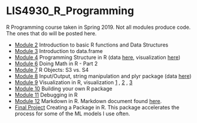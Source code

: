 # LIS4930_R_Programming
R Programming course taken in Spring 2019.
Not all modules produce code. The ones that do will be posted here. 

* [Module 2](mod2.R) Introduction to basic R functions and Data Structures
* [Module 3](mod3.R) Introduction to data.frame
* [Module 4](mod4.R) Programming Structure in R (data [here](hospital_patient_data.csv), visualization [here](/images/hospital_boxplot_decision.jpeg))
* [Module 6](mod6.R) Doing Math in R - Part 2
* [Module 7](mod7.R) R Objects: S3 vs. S4
* [Module 8](mod8.R) Input/Output, string manipulation and plyr package (data [here](Assignment_6_Dataset.txt))
* [Module 9](mod9.R) Visualization in R, visualization [1](/images/mod9_basicPlot.jpeg) , [2](/images/mod9_latticePlot.jpeg) , [3](/images/mod9_ggplotPlot.jpeg)
* [Module 10](mod10) Building your own R package
* [Module 11](mod11.R) Debugging in R
* [Module 12](mod12.Rmd) Markdown in R. Markdown document found [here](mod12.html).
* [Final Project](/lazyML) Creating a Package in R. This package accelerates the process for some of the ML models I use often. 
